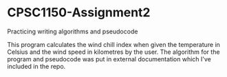 # CPSC1150-Assignment2
Practicing writing algorithms and pseudocode

This program calculates the wind chill index when given the temperature in Celsius and the wind speed in kilometres by the user. The algorithm for the program and pseudocode was put in external documentation which I've included in the repo.
